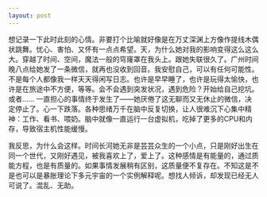 ```yaml
---
layout: post
---
```


想记录一下此时此刻的心情。非要打个比喻就好像是在万丈深渊上方像作提线木偶状跳舞。忧心、害怕、又怀有一点点希望。天，为什么她对我的影响变得这么这么大。穿越了时间、空间，魔法一般的穹窿罩在我头上。跟她失联很久了。广州时间晚八点给她发了一条微信，就再也没收到回音。我安慰自己，可以有任何可能性。不是每个人都像我一样天天得闲写日志。也许是早早睡了，也许是玩得太愉快，也许是在旅途中不方便，等等。会不会遇到突发状况，遇到危险？开始给自己挖坑。或者…… 一直担心的事情终于发生了——她厌倦了这无聊而又无休止的微信，决定停止了。心一下跌落。各种思绪万千在脑中反复切换，让人很难沉下心集中精神：工作、看书、喂奶。脑中就像一直运行一台虚拟机，吃掉了更多的CPU和内存，导致宿主机性能缓慢。

我反思，为什么会这样。时间长河她无非是芸芸众生的一个小点，只是刚好出生在同一个世代，又刚好遇见，被我喜欢上了，爱上了。这种感情是有能量的，通过质能方程，也是有质量的。如果事情发展稍有区别，这质量便不复存在。不知这是不是也可以是暴胀理论下多元宇宙的一个实例解释呢。想找人倾诉，却发现已经无人可说了。混乱、无助。